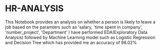 # HR-ANALYSIS
This Notebook provides an analysis on whether a person is likely to leave a job based on the paramters such as 'salary, 'time spent in company',
'number_project', 'Department'
I have performed EDA(Exploratory Data Analysis) followed by Machine Learning model such as Logistic Regression and Decision Tree which has provided me an accuracy of 98.02%
